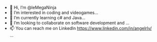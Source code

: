 - 👋 Hi, I’m @leMegaNinja
- 👀 I’m interested in coding and videogames...
- 🌱 I’m currently learning c# and Java...
- 💞️ I’m looking to collaborate on software development and ...
- 📫 You can reach me on LinkedIn https://www.linkedin.com/in/angelrlv/ ...

<!---
leMegaNinja/leMegaNinja is a ✨ special ✨ repository because its `README.md` (this file) appears on your GitHub profile.
You can click the Preview link to take a look at your changes.
--->

